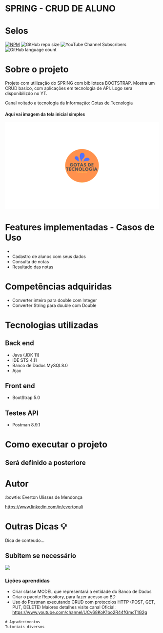 # SPRING - CRUD DE ALUNO

# Selos 
[![NPM](https://img.shields.io/npm/l/react)](https://github.com/evertonulisystem/avaliacao-aluno/blob/master/LICENSE) ![GitHub repo size](https://img.shields.io/github/repo-size/evertonulisystem/avaliacao-aluno) ![YouTube Channel Subscribers](https://img.shields.io/youtube/channel/subscribers/UCv68KoK1bo2R44fGmcT1G2g?label=INSCREVA-SE&style=social) ![GitHub language count](https://img.shields.io/github/languages/count/EVERTONULISYSTEM/avaliacao-aluno)

# Sobre o projeto

Projeto com utilização do SPRING com biblioteca BOOTSTRAP.
Mostra um CRUD basico, com aplicações em tecnologia de API.
Logo sera disponibilizdo no YT.

Canal voltado a tecnologia da Informação: [Gotas de Tecnologia](https://www.youtube.com/channel/UCv68KoK1bo2R44fGmcT1G2g)

#### Aqui vai imagem da tela inicial simples

![Teste](https://github.com/evertonulisystem/avaliacao-aluno/blob/master/assets/LogoGotasDeTecnologia.png) 

# Features implementadas - Casos de Uso
* 
* Cadastro de alunos com seus dados
* Consulta de notas
* Resultado das notas

# Competências adquiridas
* Converter inteiro para double com Integer
* Converter String para double com Double

# Tecnologias utilizadas
## Back end
- Java (JDK 11)
- IDE STS 4.11
- Banco de  Dados MySQL8.0
- Ajax

## Front end
- BootStrap 5.0 

## Testes API
- Postman 8.9.1 

# Como executar o projeto
## Será definido a posteriore

# Autor
:bowtie:
Everton Ulisses de Mendonça

https://www.linkedin.com/in/evertonuli

# Outras Dicas 💡
Dica de conteudo...

## Subitem se necessário
![](:/481389b65c1e4607b6ec1d14b7d550dc)

### Lições aprendidas

- Criar classe MODEL que representará a entidade do Banco de Dados
- Criar o pacote Repository, para fazer acesso ao BD
- Uso do Postman executando CRUD com protocolos HTTP (POST, GET, PUT, DELETE)
Maiores detalhes visite canal Oficial: https://www.youtube.com/channel/UCv68KoK1bo2R44fGmcT1G2g
```  
# Agradecimentos
Tutoriais diversos
